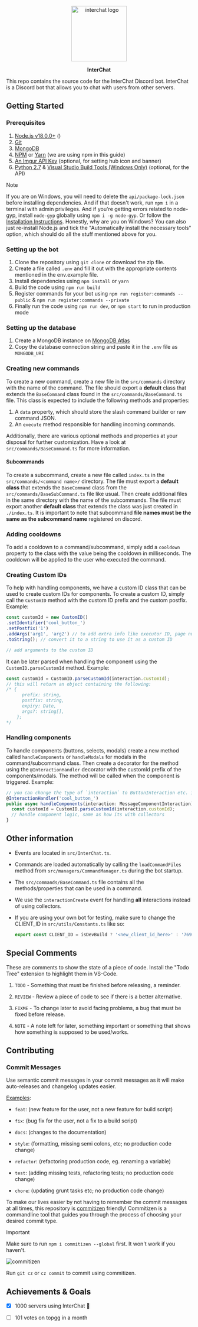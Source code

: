 <p align="center"><img src="https://i.imgur.com/MZiw1Yp.png" alt="interchat logo" width="150px"/></p>

<p align="center"><strong>InterChat</strong></p>

This repo contains the source code for the InterChat Discord bot. InterChat is a Discord bot that allows you to chat with users from other servers.

## Getting Started

### Prerequisites

1. [Node.js v18.0.0+](https://nodejs.org/en/download/current/) ()
2. [Git](https://git-scm.com/downloads)
3. [MongoDB](https://www.mongodb.com/try/download/community)
4. [NPM](https://www.npmjs.com/get-npm) or [Yarn](https://yarnpkg.com/getting-started/install) (we are using npm in this guide)
5. [An Imgur API Key](https://api.imgur.com/oauth2/addclient) (optional, for setting hub icon and banner)
6. [Python 2.7](https://www.python.org/downloads/release/python-2718/) & [Visual Studio Build Tools (Windows Only)](https://visualstudio.microsoft.com/downloads/#build-tools-for-visual-studio-2019) (optional, for the API)
> [!NOTE]
> If you are on Windows, you will need to delete the `api/package-lock.json` before installing dependencies. And if that doesn't work, run `npm i` in a terminal with admin privileges. And if you're getting errors related to node-gyp, install `node-gyp` globally using `npm i -g node-gyp`. Or follow the [Installation Instructions](https://github.com/nodejs/node-gyp?tab=readme-ov-file#on-windows). Honestly, why are you on Windows? You can also just re-install Node.js and tick the "Automatically install the necessary tools" option, which should do all the stuff mentioned above for you.

### Setting up the bot

1. Clone the repository using `git clone` or download the zip file.
2. Create a file called `.env` and fill it out with the appropriate contents mentioned in the env.example file.
3. Install dependencies using `npm install` or `yarn`
4. Build the code using `npm run build`
5. Register commands for your bot using `npm run register:commands --public` & `npm run register:commands --private`
6. Finally run the code using `npm run dev`, or `npm start` to run in production mode

### Setting up the database

1. Create a MongoDB instance on [MongoDB Atlas](https://www.mongodb.com/cloud/atlas/register)
2. Copy the database connection string and paste it in the `.env` file as `MONGODB_URI`

### Creating new commands

To create a new command, create a new file in the `src/commands` directory with the name of the command. The file should export a **default** class that extends the `BaseCommand` class found in the `src/commands/BaseCommand.ts` file. This class is expected to include the following methods and properties:

1. A `data` property, which should store the slash command builder or raw command JSON.
2. An `execute` method responsible for handling incoming commands.

Additionally, there are various optional methods and properties at your disposal for further customization. Have a look at `src/commands/BaseCommand.ts` for more information.

#### Subcommands

To create a subcommand, create a new file called `index.ts` in the `src/commands/<command name>/` directory. The file must export a **default class** that extends the `BaseCommand` class from the `src/commands/BaseSubCommand.ts` file like usual. Then create additional files in the same directory with the name of the subcommands. The file must export another **default class** that extends the class was just created in `./index.ts`. It is important to note that subcommand **file names must be the same as the subcommand name** registered on discord.

### Adding cooldowns

To add a cooldown to a command/subcommand, simply add a `cooldown` property to the class with the value being the cooldown in milliseconds. The cooldown will be applied to the user who executed the command.

### Creating Custom IDs

To help with handling components, we have a custom ID class that can be used to create custom IDs for components. To create a custom ID, simply call the `CustomID` method with the custom ID prefix and the custom postfix. Example:

```ts
const customId = new CustomID()
.setIdentifier('cool_button_')
.setPostfix('1')
.addArgs('arg1', 'arg2') // to add extra info like executor ID, page number, etc.
.toString(); // convert it to a string to use it as a custom ID

// add arguments to the custom ID

```

It can be later parsed when handling the component using the `CustomID.parseCustomId` method. Example:

```ts
const customId = CustomID.parseCustomId(interaction.customId);
// this will return an object containing the following:
/* {
      prefix: string,
      postfix: string,
      expiry: Date,
      args?: string[],
    };
*/
```

### Handling components

To handle components (buttons, selects, modals) create a new method called `handleComponents` or `handleModals` for modals in the command/subcommand class. Then create a decorator for the method using the `@InteractionHandler` decorator with the customId prefix of the components/modals. The method will be called when the component is triggered. Example:

```ts
// you can change the type of `interaction` to ButtonInteraction etc. if you are aware of the type of component
@InteractionHandler('cool_button_')
public async handleComponents(interaction: MessageComponentInteraction) { 
  const customId = CustomID.parseCustomId(interaction.customId);
  // handle component logic, same as how its with collectors
}
```

## Other information

* Events are located in `src/InterChat.ts`.
* Commands are loaded automatically by calling the `loadCommandFiles` method from `src/managers/CommandManager.ts` during the bot startup.
* The `src/commands/BaseCommand.ts` file contains all the methods/properties that can be used in a command.
* We use the `interactionCreate` event for handling **all** interactions instead of using collectors.
* If you are using your own bot for testing, make sure to change the CLIENT_ID in `src/utils/Constants.ts` like so:

  ```ts
  export const CLIENT_ID = isDevBuild ? '<new_client_id_here>' : '769921109209907241';
  ```

## Special Comments

These are comments to show the state of a piece of code. Install
the "Todo Tree" extension to highlight them in VS-Code.

1. `TODO` - Something that must be finished before releasing, a reminder.

2. `REVIEW` - Review a piece of code to see if there is a better alternative.

3. `FIXME` - To change later to avoid facing problems, a bug that must be fixed before release.

4. `NOTE` - A note left for later, something important or something that shows how something is supposed to be used/works.

## Contributing

### Commit Messages

Use semantic commit messages in your commit messages as it will make auto-releases and changelog updates easier.

[Examples](https://gist.github.com/joshbuchea/6f47e86d2510bce28f8e7f42ae84c716):

* `feat`: (new feature for the user, not a new feature for build script)

* `fix`: (bug fix for the user, not a fix to a build script)

* `docs`: (changes to the documentation)

* `style`: (formatting, missing semi colons, etc; no production code change)

* `refactor`: (refactoring production code, eg. renaming a variable)

* `test`: (adding missing tests, refactoring tests; no production code change)

* `chore`: (updating grunt tasks etc; no production code change)

To make our lives easier by not having to remember the commit messages at all times, this repository is [commitizen](https://www.npmjs.com/package/commitizen) friendly! Commitizen is a commandline tool that guides you through the process of choosing your desired commit type.

> [!IMPORTANT]
> Make sure to run `npm i commitizen --global` first. It won't work if you haven't.

![commitizen](https://commitizen-tools.github.io/commitizen/images/demo.gif)

Run `git cz` or `cz commit` to commit using commitizen.

## Achievements & Goals

* [x] 1000 servers using InterChat 🎉

* [ ] 101 votes on topgg in a month

